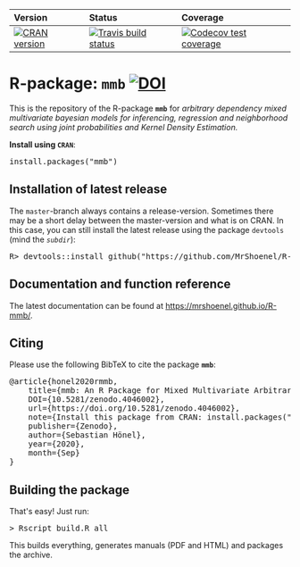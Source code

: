 |Version|Status|Coverage|
|:-|:-|:-|
|[![CRAN version](https://www.r-pkg.org/badges/version/mmb?r=1)](https://cran.r-project.org/package=mmb)|[![Travis build status](https://travis-ci.org/MrShoenel/R-mmb.svg?branch=master)](https://travis-ci.org/MrShoenel/R-mmb)|[![Codecov test coverage](https://codecov.io/gh/MrShoenel/R-mmb/branch/master/graph/badge.svg)](https://codecov.io/gh/MrShoenel/R-mmb?branch=master)|


# R-package: `mmb` [![DOI](https://zenodo.org/badge/DOI/10.5281/zenodo.4046001.svg)](https://doi.org/10.5281/zenodo.4046001)
This is the repository of the R-package __`mmb`__ for _arbitrary dependency mixed multivariate bayesian models for inferencing, regression and neighborhood search using joint probabilities and Kernel Density Estimation._

__Install using `CRAN`__:
<pre>
install.packages("mmb")
</pre>

## Installation of latest release
The `master`-branch always contains a release-version. Sometimes there may be a short delay between the master-version and what is on CRAN. In this case, you can still install the latest release using the package `devtools` (mind the _`subdir`_):

<pre>
R&gt; devtools::install_github("https://github.com/MrShoenel/R-mmb", subdir = "pkg/mmb", ref = "master")
</pre>

## Documentation and function reference

The latest documentation can be found at <https://mrshoenel.github.io/R-mmb/>.

## Citing
Please use the following BibTeX to cite the package __`mmb`__:

<pre>
@article{honel2020rmmb,
	title={mmb: An R Package for Mixed Multivariate Arbitrary Dependency Bayesian Models},
	DOI={10.5281/zenodo.4046002},
	url={https://doi.org/10.5281/zenodo.4046002},
	note={Install this package from CRAN: install.packages("mmb")},
	publisher={Zenodo},
	author={Sebastian Hönel},
	year={2020},
	month={Sep}
}
</pre>

## Building the package
That's easy! Just run:

<pre>
&gt; Rscript build.R all
</pre>

This builds everything, generates manuals (PDF and HTML) and packages the archive.
